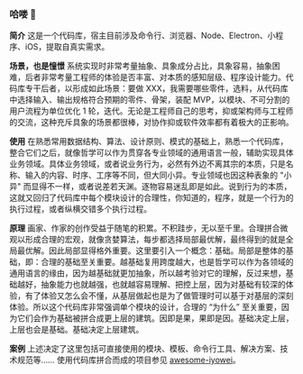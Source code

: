[awesome-iyowei]: #

### 哈喽 👋

<!-- <p align="center">
    <a href="https://cristianmarint.github.io/DEPORCO/"><img src="https://imgur.com/nuQbn48.gif" width="100%" height="auto" ></a>
</p> -->

**简介** 这是一个代码库，宿主目前涉及命令行、浏览器、Node、Electron、小程序、iOS，提取自真实需求。

**场景，也是憧憬** 系统实现时非常考量抽象、具象成分占比，具象容易，抽象困难，后者非常考量工程师的体验是否丰富、对本质的感知层级、程序设计能力。代码库专干后者，以形成如此场景：要做 XXX，我需要哪些零件，选料，从代码库中选择输入、输出规格符合预期的零件、骨架，装配 MVP，以模块、不可分割的用户流程为单位优化 1 轮，迭代。无论是工程师自己的思考，抑或架构师与工程师的交流，这种充斥具象的场景都很棒，对协作抑或软件效率都有着极大的正影响。

**使用** 在熟悉常用数据结构、算法、设计原则、模式的基础上，熟悉一个代码库，整合它们之后，就像哲学可以作为贯穿各专业领域的通用语言一般，辅助实现具体业务领域。具体业务领域，或者说业务行为，必然有外边不离其宗的本质，只是名称、输入的内容、时序、工序等不同，但大同小异。专业领域也因这种表象的 "小异" 而显得不一样，或者说差若天渊。逐物容易迷乱即是如此。说到行为的本质，这就又回归了代码库中每个模块设计的合理性，你知道的，程序，就是一个行为的执行过程，或者纵横交错多个执行过程。

**原理** 画家、作家的创作受益于随笔的积累。不积跬步，无以至千里。合理拼合微观以形成合理的宏观，就像贪婪算法，每步都选择局部最优解，最终得到的就是全局最优解。因此局部显得格外重要。这里要引入一个概念：基础。局部是整体的基础，即：合理的基础至关重要。越基础复用跨度越大，也是哲学可以作为各领域的通用语言的缘由，因为越基础就更加抽象，所以越考验对它的理解，反过来想，基础越好，抽象能力也就越强，也就越容易理解、把控上层，因为对基础有较深的体验，有了体验又怎么会不懂，从基层做起也是为了做管理时可以基于对基层的深刻体验。所以这个代码库非常强调单个模块的设计，合理的 “为什么” 至关重要，因为它们会作为基础被拼合成更上层的建筑。因即是果，果即是因。基础决定上层，上层也会是基础。基础决定上层建筑。

**案例** 上述决定了这里包括可直接使用的模块、模板、命令行工具、解决方案、技术规范等…… 使用代码库拼合而成的项目参见 [awesome-iyowei][awesome-iyowei]。
